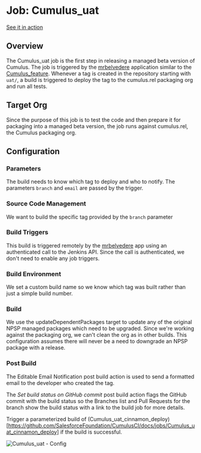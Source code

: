 # Job: Cumulus_uat
[See it in action](http://ci.salesforcefoundation.org/view/uat)

## Overview

The Cumulus_uat job is the first step in releasing a managed beta version of Cumulus.  The job is triggered by the [mrbelvedere](http://salesforcefoundation.github.io/mrbelvedere/) application similar to the [Cumulus_feature](https://github.com/SalesforceFoundation/CumulusCI/blob/master/docs/jobs/Cumulus_feature.md).  Whenever a tag is created in the repository starting with `uat/`, a build is triggered to deploy the tag to the cumulus.rel packaging org and run all tests.

## Target Org

Since the purpose of this job is to test the code and then prepare it for packaging into a managed beta version, the job runs against cumulus.rel, the Cumulus packaging org.

## Configuration

### Parameters

The build needs to know which tag to deploy and who to notify.  The parameters `branch` and `email` are passed by the trigger.

### Source Code Management

We want to build the specific tag provided by the `branch` parameter

### Build Triggers

This build is triggered remotely by the [mrbelvedere](http://salesforcefoundation.github.io/mrbelvedere/) app using an authenticated call to the Jenkins API.  Since the call is authenticated, we don't need to enable any job triggers.

### Build Environment

We set a custom build name so we know which tag was built rather than just a simple build number.

### Build

We use the updateDependentPackages target to update any of the original NPSP managed packages which need to be upgraded.  Since we're working against the packaging org, we can't clean the org as in other builds.  This configuration assumes there will never be a need to downgrade an NPSP package with a release.

### Post Build

The Editable Email Notification post build action is used to send a formatted email to the developer who created the tag.

The *Set build status on GitHub commit* post build action flags the GitHub commit with the build status so the Branches list and Pull Requests for the branch show the build status with a link to the build job for more details.

Trigger a parameterized build of (Cumulus_uat_cinnamon_deploy)[https://github.com/SalesforceFoundation/CumulusCI/docs/jobs/Cumulus_uat_cinnamon_deploy] if the build is successful.

![Cumulus_uat - Config](https://raw.github.com/SalesforceFoundation/CumulusCI/master/docs/jobs/Cumulus_uat.png)
